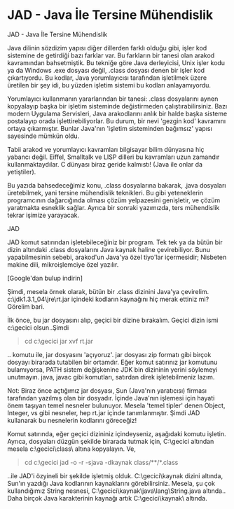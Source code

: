 # JAD - Java İle Tersine Mühendislik


JAD - Java İle Tersine Mühendislik






Java dilinin sözdizim yapısı diğer dillerden farklı olduğu gibi, işler kod sistemine de getirdiği bazı farklar var. Bu farkların bir tanesi olan arakod kavramından bahsetmiştik. Bu tekniğe göre Java derleyicisi, Unix işler kodu ya da Windows .exe dosyası değil, .class dosyası denen bir işler kod çıkartıyordu. Bu kodlar, Java yorumlayıcısı tarafından işletilmek üzere üretilen bir şey idi, bu yüzden işletim sistemi bu kodları anlayamıyordu.   

 
  
  
 Yorumlayıcı kullanmanın yararlarından bir tanesi: .class dosyalarını aynen kopyalayıp başka bir işletim sisteminde değistirmeden çalıştırabilirsiniz. Bazı modern Uygulama Servisleri, Java arakodlarını anlık bir halde başka sisteme postalayıp orada işlettirebiliyorlar. Bu durum, bir nevi 'gezgin kod' kavramını ortaya çıkarmıştır. Bunlar Java'nın 'işletim sisteminden bağımsız' yapısı sayesinde mümkün oldu.  

 
  
  
 Tabii arakod ve yorumlayıcı kavramları bilgisayar bilim dünyasına hiç yabancı değil. Eiffel, Smalltalk ve LISP dilleri bu  kavramları uzun zamandır kullanmaktaydılar. C dünyası biraz geride kalmıstı! (Java ile onlar da yetiştiler).  

 
  
  
 Bu yazıda bahsedeceğimiz konu, .class dosyalarına bakarak, .java dosyaları üretebilmek, yani tersine mühendislik teknikleri. Bu gibi yeteneklerin programcının dağarcığında olması çözüm yelpazesini genişletir, ve çözüm yaratmakta esneklik sağlar. Ayrıca bir sonraki yazımızda, ters mühendislik tekrar işimize yarayacak.  

 
  
 JAD 
  
  
 JAD komut satırından işletebileceğiniz bir program. Tek tek ya da bütün bir dizin altındaki .class dosyalarını Java kaynak haline çevirebiliyor. Bunu yapabilmesinin sebebi, arakod'un Java'ya özel tiyo'lar içermesidir;  Nisbeten makine dili, mikroişlemciye özel yazılır.   

 
 
[Google'dan bulup indirin] 
  
  
 Şimdi, mesela örnek olarak, bütün bir .class dizinini Java'ya çevirelim. c:\jdk1.3.1_04\jre\rt.jar içindeki kodların kaynağını hiç merak ettiniz mi? Görelim bari.  

 
  
  
 İlk önce, bu jar dosyasını alıp, geçici bir dizine bırakalım. Geçici dizin ismi c:\gecici olsun..Şimdi     

 
  
  
  
> cd c:\gecici
> jar xvf rt.jar
 

 
  
  
 .. komutu ile, jar dosyasını 'açıyoruz'. jar dosyası zip formatı gibi birçok dosyayı birarada tutabilen bir ortamdır. Eğer komut satırınız jar komutunu bulamıyorsa, PATH sistem değişkenine JDK bin dizininin yerini söylemeyi unutmayın. java, javac gibi komutları, satırdan direk işletebilmeniz lazım.  

 
  
  
 Not: Biraz önce açtığımız jar dosyası, Sun (Java'nın yaratıcısı) firması tarafından yazılmış olan bir dosyadır. İçinde Java'nın işlemesi için hayati önem taşıyan temel nesneler bulunuyor. Mesela 'temel tipler' denen Object, Integer, vs gibi nesneler, hep rt.jar içinde tanımlanmıştır. Şimdi JAD kullanarak bu nesnelerin kodlarını göreceğiz!    

 
  
  
 Komut satırında, eğer geçici dizininiz içindeyseniz, aşağıdaki komutu işletin. Ayrıca, dosyaları düzgün şekilde birarada tutmak için, C:\gecici altından mesela c:\gecici\class\ altına kopyalayın. Ve,  

 
  
  
  
> cd c:\gecici
> jad -o -r -sjava -dkaynak class/**/*.class
 

 
  
  
 ..ile JAD'i özyineli bir şekilde işletmiş olduk. C:\gecici\kaynak dizini altında, Sun'ın yazdığı Java kodlarının kaynaklarını görebilirsiniz. Mesela, şu çok kullandığımız String nesnesi, C:\gecici\kaynak\java\lang\String.java altında.. Daha birçok Java karakterinin kaynağı artık C:\gecici\kaynak\ altında.








